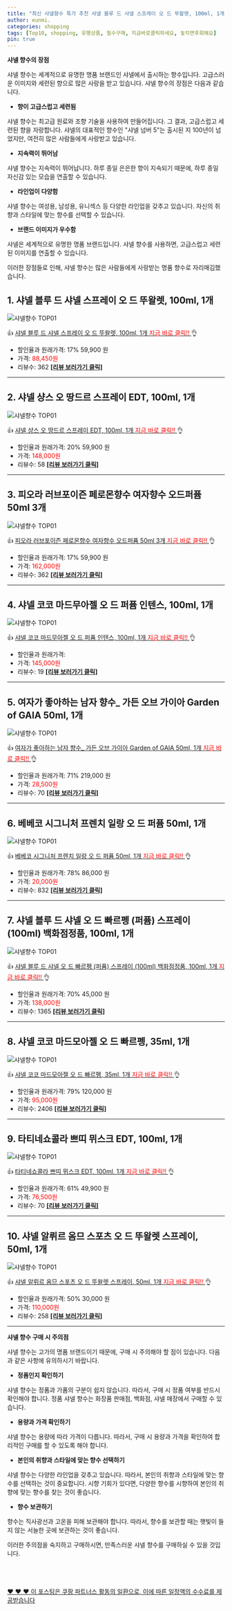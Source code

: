 ```yaml
---
title: "최신 샤넬향수 특가 추천 샤넬 블루 드 샤넬 스프레이 오 드 뚜왈렛, 100ml, 1개 비교 장점"
author: eunmi.
categories: shopping
tags: [Top10, shopping, 유행상품, 필수구매, 지금바로클릭하세요, 놓치면후회해요]
pin: true
---
```

**샤넬 향수의 장점**

샤넬 향수는 세계적으로 유명한 명품 브랜드인 샤넬에서 출시하는 향수입니다. 고급스러운 이미지와 세련된 향으로 많은 사랑을 받고 있습니다. 샤넬 향수의 장점은 다음과 같습니다.

* **향이 고급스럽고 세련됨**

샤넬 향수는 최고급 원료와 조향 기술을 사용하여 만들어집니다. 그 결과, 고급스럽고 세련된 향을 자랑합니다. 샤넬의 대표적인 향수인 "샤넬 넘버 5"는 출시된 지 100년이 넘었지만, 여전히 많은 사람들에게 사랑받고 있습니다.

* **지속력이 뛰어남**

샤넬 향수는 지속력이 뛰어납니다. 하루 종일 은은한 향이 지속되기 때문에, 하루 종일 자신감 있는 모습을 연출할 수 있습니다.

* **라인업이 다양함**

샤넬 향수는 여성용, 남성용, 유니섹스 등 다양한 라인업을 갖추고 있습니다. 자신의 취향과 스타일에 맞는 향수를 선택할 수 있습니다.

* **브랜드 이미지가 우수함**

샤넬은 세계적으로 유명한 명품 브랜드입니다. 샤넬 향수를 사용하면, 고급스럽고 세련된 이미지를 연출할 수 있습니다.

이러한 장점들로 인해, 샤넬 향수는 많은 사람들에게 사랑받는 명품 향수로 자리매김했습니다.

   

## 1. 샤넬 블루 드 샤넬 스프레이 오 드 뚜왈렛, 100ml, 1개

![샤넬향수 TOP01](https://thumbnail6.coupangcdn.com/thumbnails/remote/230x230ex/image/vendor_inventory/9f44/15652a618ad1b514a98d05bb980c22ed941d7a4baa6d4e598b01a49abc49.jpg)


👍 [샤넬 블루 드 샤넬 스프레이 오 드 뚜왈렛, 100ml, 1개 <font color=red> 지금 바로 클릭!! </font> ](https://link.coupang.com/re/AFFSDP?lptag=AF3617701&subid=GithubCoopas&pageKey=66088071&traceid=V0-153&itemId=2456694144&vendorItemId=87575766682) 👌 


- 할인율과 원래가격: 17%  59,900   원
- 가격: <span style='color:red'>88,450원</span>
- 리뷰수: 362  [**[리뷰 보러가기 클릭]**](https://link.coupang.com/re/AFFSDP?lptag=AF3617701&subid=GithubCoopas&pageKey=66088071&traceid=V0-153&itemId=2456694144&vendorItemId=87575766682)

---


   

## 2. 샤넬 샹스 오 땅드르 스프레이 EDT, 100ml, 1개

![샤넬향수 TOP01](https://thumbnail9.coupangcdn.com/thumbnails/remote/230x230ex/image/vendor_inventory/51d5/c5a110a61d788b6b7436addcdbe688e2d6d1cf78f73912824b1240c0835e.jpg)


👍 [샤넬 샹스 오 땅드르 스프레이 EDT, 100ml, 1개 <font color=red> 지금 바로 클릭!! </font> ](https://link.coupang.com/re/AFFSDP?lptag=AF3617701&subid=GithubCoopas&pageKey=21921104&traceid=V0-153&itemId=88859108&vendorItemId=87566475774) 👌 


- 할인율과 원래가격: 20%  59,900   원
- 가격: <span style='color:red'>148,000원</span>
- 리뷰수: 58  [**[리뷰 보러가기 클릭]**](https://link.coupang.com/re/AFFSDP?lptag=AF3617701&subid=GithubCoopas&pageKey=21921104&traceid=V0-153&itemId=88859108&vendorItemId=87566475774)

---


   

## 3. 피오라 러브포이즌 페로몬향수 여자향수 오드퍼퓸 50ml 3개

![샤넬향수 TOP01](https://thumbnail10.coupangcdn.com/thumbnails/remote/230x230ex/image/vendor_inventory/991b/160d0fcd8f305b3abe849a836864c5f76bda24ac62204b37cf99dc00cb76.jpg)


👍 [피오라 러브포이즌 페로몬향수 여자향수 오드퍼퓸 50ml 3개 <font color=red> 지금 바로 클릭!! </font> ](https://link.coupang.com/re/AFFSDP?lptag=AF3617701&subid=GithubCoopas&pageKey=1287322905&traceid=V0-153&itemId=15077857958&vendorItemId=82300060414) 👌 


- 할인율과 원래가격: 17%  59,900   원
- 가격: <span style='color:red'>162,000원</span>
- 리뷰수: 362  [**[리뷰 보러가기 클릭]**](https://link.coupang.com/re/AFFSDP?lptag=AF3617701&subid=GithubCoopas&pageKey=1287322905&traceid=V0-153&itemId=15077857958&vendorItemId=82300060414)

---


   

## 4. 샤넬 코코 마드무아젤 오 드 퍼퓸 인텐스, 100ml, 1개

![샤넬향수 TOP01](https://thumbnail8.coupangcdn.com/thumbnails/remote/230x230ex/image/vendor_inventory/1527/a6f07ac57710457c5d13493e609c4f3ced80378a5ea5266661ff56d5eba1.jpg)


👍 [샤넬 코코 마드무아젤 오 드 퍼퓸 인텐스, 100ml, 1개 <font color=red> 지금 바로 클릭!! </font> ](https://link.coupang.com/re/AFFSDP?lptag=AF3617701&subid=GithubCoopas&pageKey=7063388640&traceid=V0-153&itemId=17520078010&vendorItemId=87566475747) 👌 


- 할인율과 원래가격: 
- 가격: <span style='color:red'>145,000원</span>
- 리뷰수: 19  [**[리뷰 보러가기 클릭]**](https://link.coupang.com/re/AFFSDP?lptag=AF3617701&subid=GithubCoopas&pageKey=7063388640&traceid=V0-153&itemId=17520078010&vendorItemId=87566475747)

---


   

## 5. 여자가 좋아하는 남자 향수_ 가든 오브 가이아 Garden of GAIA 50ml, 1개

![샤넬향수 TOP01](https://thumbnail10.coupangcdn.com/thumbnails/remote/230x230ex/image/vendor_inventory/ef65/5970ed445417442a10281bbc2ae36cc74daa75701a5a879852e855a04015.jpg)


👍 [여자가 좋아하는 남자 향수_ 가든 오브 가이아 Garden of GAIA 50ml, 1개 <font color=red> 지금 바로 클릭!! </font> ](https://link.coupang.com/re/AFFSDP?lptag=AF3617701&subid=GithubCoopas&pageKey=6460519502&traceid=V0-153&itemId=14058721528&vendorItemId=81593881091) 👌 


- 할인율과 원래가격: 71%  219,000   원
- 가격: <span style='color:red'>28,500원</span>
- 리뷰수: 70  [**[리뷰 보러가기 클릭]**](https://link.coupang.com/re/AFFSDP?lptag=AF3617701&subid=GithubCoopas&pageKey=6460519502&traceid=V0-153&itemId=14058721528&vendorItemId=81593881091)

---


   

## 6. 베베코 시그니처 프렌치 일랑 오 드 퍼퓸 50ml, 1개

![샤넬향수 TOP01](https://thumbnail9.coupangcdn.com/thumbnails/remote/230x230ex/image/vendor_inventory/0ca5/aa46eca12596ed4662bdc0b55c6623107642de3b153f2a6e7cc251d88563.jpg)


👍 [베베코 시그니처 프렌치 일랑 오 드 퍼퓸 50ml, 1개 <font color=red> 지금 바로 클릭!! </font> ](https://link.coupang.com/re/AFFSDP?lptag=AF3617701&subid=GithubCoopas&pageKey=6329093379&traceid=V0-153&itemId=13227162231&vendorItemId=80485325823) 👌 


- 할인율과 원래가격: 78%  86,000   원
- 가격: <span style='color:red'>20,000원</span>
- 리뷰수: 832  [**[리뷰 보러가기 클릭]**](https://link.coupang.com/re/AFFSDP?lptag=AF3617701&subid=GithubCoopas&pageKey=6329093379&traceid=V0-153&itemId=13227162231&vendorItemId=80485325823)

---


   

## 7. 샤넬 블루 드 샤넬 오 드 빠르펭 (퍼퓸) 스프레이 (100ml) 백화점정품, 100ml, 1개

![샤넬향수 TOP01](https://thumbnail7.coupangcdn.com/thumbnails/remote/230x230ex/image/vendor_inventory/51cf/0ba03f87839fd1884e7c1aedf1bb55d1f8a0ee83be1c8a24e7cadbb8bea2.jpg)


👍 [샤넬 블루 드 샤넬 오 드 빠르펭 (퍼퓸) 스프레이 (100ml) 백화점정품, 100ml, 1개 <font color=red> 지금 바로 클릭!! </font> ](https://link.coupang.com/re/AFFSDP?lptag=AF3617701&subid=GithubCoopas&pageKey=7474962390&traceid=V0-153&itemId=19512694676&vendorItemId=87684842066) 👌 


- 할인율과 원래가격: 70%  45,000   원
- 가격: <span style='color:red'>138,000원</span>
- 리뷰수: 1365  [**[리뷰 보러가기 클릭]**](https://link.coupang.com/re/AFFSDP?lptag=AF3617701&subid=GithubCoopas&pageKey=7474962390&traceid=V0-153&itemId=19512694676&vendorItemId=87684842066)

---


   

## 8. 샤넬 코코 마드모아젤 오 드 빠르펭, 35ml, 1개

![샤넬향수 TOP01](https://thumbnail6.coupangcdn.com/thumbnails/remote/230x230ex/image/vendor_inventory/be6f/7e8b6be4fefc3de04e3e078616f315e38c19d06dd7797dfe74f7b0994688.jpg)


👍 [샤넬 코코 마드모아젤 오 드 빠르펭, 35ml, 1개 <font color=red> 지금 바로 클릭!! </font> ](https://link.coupang.com/re/AFFSDP?lptag=AF3617701&subid=GithubCoopas&pageKey=6714192175&traceid=V0-153&itemId=15596726113&vendorItemId=87566475817) 👌 


- 할인율과 원래가격: 79%  120,000   원
- 가격: <span style='color:red'>95,000원</span>
- 리뷰수: 2406  [**[리뷰 보러가기 클릭]**](https://link.coupang.com/re/AFFSDP?lptag=AF3617701&subid=GithubCoopas&pageKey=6714192175&traceid=V0-153&itemId=15596726113&vendorItemId=87566475817)

---


   

## 9. 타티네쇼콜라 쁘띠 뮈스크 EDT, 100ml, 1개

![샤넬향수 TOP01](https://thumbnail9.coupangcdn.com/thumbnails/remote/230x230ex/image/retail/images/2023/09/08/13/1/fab6c56b-598c-4f5c-afd0-41b176870c89.jpg)


👍 [타티네쇼콜라 쁘띠 뮈스크 EDT, 100ml, 1개 <font color=red> 지금 바로 클릭!! </font> ](https://link.coupang.com/re/AFFSDP?lptag=AF3617701&subid=GithubCoopas&pageKey=7584067548&traceid=V0-153&itemId=20026344121&vendorItemId=87122996058) 👌 


- 할인율과 원래가격: 61%  49,900   원
- 가격: <span style='color:red'>76,500원</span>
- 리뷰수: 70  [**[리뷰 보러가기 클릭]**](https://link.coupang.com/re/AFFSDP?lptag=AF3617701&subid=GithubCoopas&pageKey=7584067548&traceid=V0-153&itemId=20026344121&vendorItemId=87122996058)

---


   

## 10. 샤넬 알뤼르 옴므 스포츠 오 드 뚜왈렛 스프레이, 50ml, 1개

![샤넬향수 TOP01](https://thumbnail10.coupangcdn.com/thumbnails/remote/230x230ex/image/vendor_inventory/ff34/b19c1082751332d11aec0d18375c955ec0912ce49f65ea3494c8aa6ef231.jpg)


👍 [샤넬 알뤼르 옴므 스포츠 오 드 뚜왈렛 스프레이, 50ml, 1개 <font color=red> 지금 바로 클릭!! </font> ](https://link.coupang.com/re/AFFSDP?lptag=AF3617701&subid=GithubCoopas&pageKey=6714143488&traceid=V0-153&itemId=15596957211&vendorItemId=87566475837) 👌 


- 할인율과 원래가격: 50%  30,000   원
- 가격: <span style='color:red'>110,000원</span>
- 리뷰수: 258  [**[리뷰 보러가기 클릭]**](https://link.coupang.com/re/AFFSDP?lptag=AF3617701&subid=GithubCoopas&pageKey=6714143488&traceid=V0-153&itemId=15596957211&vendorItemId=87566475837)

---
**샤넬 향수 구매 시 주의점**

샤넬 향수는 고가의 명품 브랜드이기 때문에, 구매 시 주의해야 할 점이 있습니다. 다음과 같은 사항에 유의하시기 바랍니다.

* **정품인지 확인하기**

샤넬 향수는 정품과 가품의 구분이 쉽지 않습니다. 따라서, 구매 시 정품 여부를 반드시 확인해야 합니다. 정품 샤넬 향수는 화장품 판매점, 백화점, 샤넬 매장에서 구매할 수 있습니다.

* **용량과 가격 확인하기**

샤넬 향수는 용량에 따라 가격이 다릅니다. 따라서, 구매 시 용량과 가격을 확인하여 합리적인 구매를 할 수 있도록 해야 합니다.

* **본인의 취향과 스타일에 맞는 향수 선택하기**

샤넬 향수는 다양한 라인업을 갖추고 있습니다. 따라서, 본인의 취향과 스타일에 맞는 향수를 선택하는 것이 중요합니다. 시향 기회가 있다면, 다양한 향수를 시향하여 본인의 취향에 맞는 향수를 찾는 것이 좋습니다.

* **향수 보관하기**

향수는 직사광선과 고온을 피해 보관해야 합니다. 따라서, 향수를 보관할 때는 햇빛이 들지 않는 서늘한 곳에 보관하는 것이 좋습니다.

이러한 주의점을 숙지하고 구매하시면, 만족스러운 샤넬 향수를 구매하실 수 있을 것입니다.<br><br><br><br><br> [ ❤ ❤ ❤ 이 포스팅은 쿠팡 파트너스 활동의 일환으로, 이에 따른 일정액의 수수료를 제공받습니다](https://link.coupang.com/a/bcEFyh)
